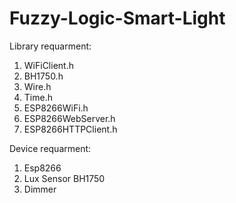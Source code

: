 # Fuzzy-Logic-Smart-Light
Library requarment:
1. WiFiClient.h
2. BH1750.h
3. Wire.h
4. Time.h
5. ESP8266WiFi.h
6. ESP8266WebServer.h
7. ESP8266HTTPClient.h

Device requarment:
1. Esp8266
2. Lux Sensor BH1750
3. Dimmer
